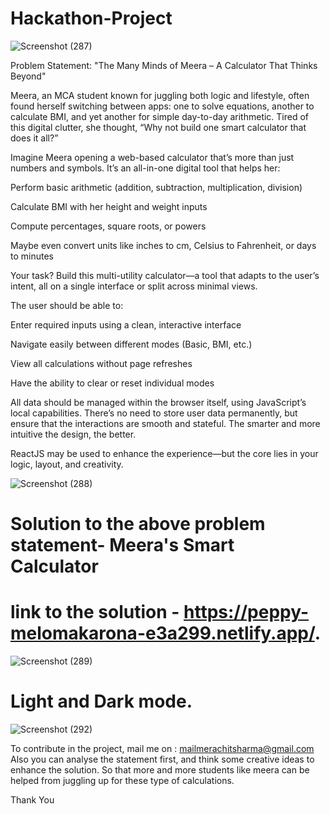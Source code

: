 # Hackathon-Project
![Screenshot (287)](https://github.com/user-attachments/assets/9d7aac9c-db53-4433-a758-3d4911063468)

Problem Statement: "The Many Minds of Meera – A Calculator That Thinks Beyond"

Meera, an MCA student known for juggling both logic and lifestyle, often found herself switching between apps: one to solve equations, another to calculate BMI, and yet another for simple day-to-day arithmetic. Tired of this digital clutter, she thought, “Why not build one smart calculator that does it all?”

 

Imagine Meera opening a web-based calculator that’s more than just numbers and symbols. It’s an all-in-one digital tool that helps her:

Perform basic arithmetic (addition, subtraction, multiplication, division)

Calculate BMI with her height and weight inputs

Compute percentages, square roots, or powers

Maybe even convert units like inches to cm, Celsius to Fahrenheit, or days to minutes

 

Your task? Build this multi-utility calculator—a tool that adapts to the user’s intent, all on a single interface or split across minimal views.

 

The user should be able to:

Enter required inputs using a clean, interactive interface

Navigate easily between different modes (Basic, BMI, etc.)

View all calculations without page refreshes

Have the ability to clear or reset individual modes

All data should be managed within the browser itself, using JavaScript’s local capabilities. There’s no need to store user data permanently, but ensure that the interactions are smooth and stateful. The smarter and more intuitive the design, the better.

ReactJS may be used to enhance the experience—but the core lies in your logic, layout, and creativity.

![Screenshot (288)](https://github.com/user-attachments/assets/2fe0dc6f-3654-49d2-b1fb-8f9fadc98bae)


# Solution to the above problem statement- Meera's Smart Calculator
# link to the solution - https://peppy-melomakarona-e3a299.netlify.app/.
![Screenshot (289)](https://github.com/user-attachments/assets/b5cbf9cc-45a9-4e53-8a00-b38371a5fbd3)
# Light and Dark mode.
![Screenshot (292)](https://github.com/user-attachments/assets/5419a826-87e4-43be-b4f4-b3bcf444ec9d)

To contribute in the project, mail me on : mailmerachitsharma@gmail.com
Also you can analyse the statement first, and think some creative ideas to enhance the solution. So that more and more students like meera can be helped from juggling up for these type of calculations.

Thank You
